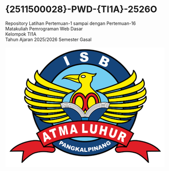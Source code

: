 # {2511500028}-PWD-{TI1A}-2526O 
Repository Latihan Pertemuan-1 sampai dengan Pertemuan-16<br> 
Matakuliah Pemrograman Web Dasar<br> 
Kelompok TI1A<br> 
Tahun Ajaran 2025/2026 
Semester Gasal<br><br> 
![Logo ISBAL](logoisbal.png) 